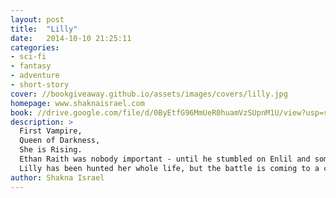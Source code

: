 ```yaml
---
layout: post
title:  "Lilly"
date:   2014-10-10 21:25:11
categories:
- sci-fi
- fantasy
- adventure
- short-story
cover: //bookgiveaway.github.io/assets/images/covers/lilly.jpg
homepage: www.shaknaisrael.com
book: //drive.google.com/file/d/0ByEtfG96MmUeR0huamVzSUpnM1U/view?usp=sharing
description: >
  First Vampire,
  Queen of Darkness,
  She is Rising.
  Ethan Raith was nobody important - until he stumbled on Enlil and something worse...
  Lilly has been hunted her whole life, but the battle is coming to a close.
author: Shakna Israel
---
```

